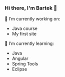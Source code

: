 ### Hi there, I'm Bartek 👋
                                                                                                   
🔭 I’m currently working on:
- Java course
- My first site

🌱 I’m currently learning:
- Java
- Angular
- Spring Tools
- Eclipse


